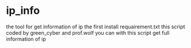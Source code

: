# ip_info
the tool for get information of ip the first install requairement.txt 
this script coded by green_cyber and prof.wolf
you can with this script get full information of ip
